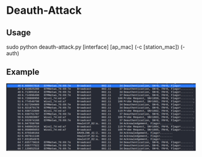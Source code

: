 # Deauth-Attack

## Usage
sudo python deauth-attack.py [interface] [ap_mac] (-c [station_mac]) (-auth)

## Example
![img.png](img.png)
